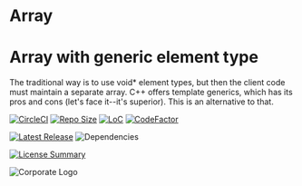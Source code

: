 # Array
Array with generic element type
==========
The traditional way is to use void* element types,
but then the client code must maintain a separate array.
C++ offers template generics, which has its pros and cons
(let's face it--it's superior).
This is an alternative to that.

[![CircleCI](https://img.shields.io/circleci/build/github/InnovAnon-Inc/Array?color=%23FF1100&logo=InnovAnon%2C%20Inc.&logoColor=%23FF1133&style=plastic)](https://circleci.com/gh/InnovAnon-Inc/Array)
[![Repo Size](https://img.shields.io/github/repo-size/InnovAnon-Inc/Array?color=%23FF1100&logo=InnovAnon%2C%20Inc.&logoColor=%23FF1133&style=plastic)](https://github.com/InnovAnon-Inc/Array)
[![LoC](https://tokei.rs/b1/github/InnovAnon-Inc/Array?category=code)](https://github.com/InnovAnon-Inc/Array)
[![CodeFactor](https://www.codefactor.io/repository/github/InnovAnon-Inc/Array/badge)](https://www.codefactor.io/repository/github/InnovAnon-Inc/Array)

[![Latest Release](https://img.shields.io/github/commits-since/InnovAnon-Inc/Array/latest?color=%23FF1100&include_prereleases&logo=InnovAnon%2C%20Inc.&logoColor=%23FF1133&style=plastic)](https://github.com/InnovAnon-Inc/Array/releases/latest)
![Dependencies](https://img.shields.io/librariesio/github/InnovAnon-Inc/Array?color=%23FF1100&style=plastic)

[![License Summary](https://img.shields.io/github/license/InnovAnon-Inc/Array?color=%23FF1100&label=Free%20Code%20for%20a%20Free%20World%21&logo=InnovAnon%2C%20Inc.&logoColor=%23FF1133&style=plastic)](https://tldrlegal.com/license/unlicense#summary)

![Corporate Logo](https://i.imgur.com/UD8y4Is.gif)



